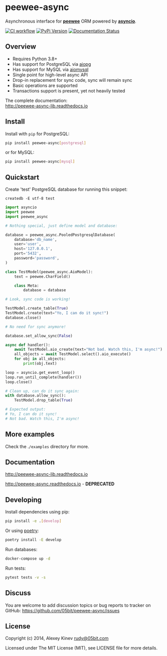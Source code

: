 peewee-async
============

Asynchronous interface for **[peewee](https://github.com/coleifer/peewee)**
ORM powered by **[asyncio](https://docs.python.org/3/library/asyncio.html)**.

[![CI workflow](https://github.com/05bit/peewee-async/actions/workflows/tests.yml/badge.svg)](https://github.com/05bit/peewee-async/actions/workflows/tests.yml) [![PyPi Version](https://img.shields.io/pypi/v/peewee-async.svg)](https://pypi.python.org/pypi/peewee-async)
 [![Documentation Status](https://readthedocs.org/projects/peewee-async-lib/badge/?version=latest)](https://peewee-async-lib.readthedocs.io/en/latest/?badge=latest)


Overview
--------

* Requires Python 3.8+
* Has support for PostgreSQL via [aiopg](https://github.com/aio-libs/aiopg)
* Has support for MySQL via [aiomysql](https://github.com/aio-libs/aiomysql)
* Single point for high-level async API
* Drop-in replacement for sync code, sync will remain sync
* Basic operations are supported
* Transactions support is present, yet not heavily tested

The complete documentation:  
http://peewee-async-lib.readthedocs.io


Install
-------

Install with `pip` for PostgreSQL:

```bash
pip install peewee-async[postgresql]
```

or for MySQL:

```bash
pip install peewee-async[mysql]
```


Quickstart
----------

Create 'test' PostgreSQL database for running this snippet:

    createdb -E utf-8 test

```python
import asyncio
import peewee
import peewee_async

# Nothing special, just define model and database:

database = peewee_async.PooledPostgresqlDatabase(
    database='db_name',
    user='user',
    host='127.0.0.1',
    port='5432',
    password='password',
)

class TestModel(peewee_async.AioModel):
    text = peewee.CharField()

    class Meta:
        database = database

# Look, sync code is working!

TestModel.create_table(True)
TestModel.create(text="Yo, I can do it sync!")
database.close()

# No need for sync anymore!

database.set_allow_sync(False)

async def handler():
    await TestModel.aio_create(text="Not bad. Watch this, I'm async!")
    all_objects = await TestModel.select().aio_execute()
    for obj in all_objects:
        print(obj.text)

loop = asyncio.get_event_loop()
loop.run_until_complete(handler())
loop.close()

# Clean up, can do it sync again:
with database.allow_sync():
    TestModel.drop_table(True)

# Expected output:
# Yo, I can do it sync!
# Not bad. Watch this, I'm async!
```


More examples
-------------

Check the .`/examples` directory for more.


Documentation
-------------

http://peewee-async-lib.readthedocs.io

http://peewee-async.readthedocs.io - **DEPRECATED**


Developing
----------

Install dependencies using pip:

```bash
pip install -e .[develop]
```

Or using [poetry](https://python-poetry.org/docs/):

```bash
poetry install -E develop
```

Run databases:

```bash
docker-compose up -d
```

Run tests:

```bash
pytest tests -v -s
```


Discuss
-------

You are welcome to add discussion topics or bug reports to tracker on GitHub: https://github.com/05bit/peewee-async/issues

License
-------

Copyright (c) 2014, Alexey Kinev <rudy@05bit.com>

Licensed under The MIT License (MIT),
see LICENSE file for more details.
